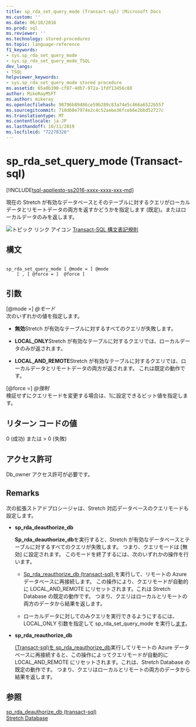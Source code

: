 ```yaml
---
title: sp_rda_set_query_mode (Transact-sql) |Microsoft Docs
ms.custom: ''
ms.date: 06/10/2016
ms.prod: sql
ms.reviewer: ''
ms.technology: stored-procedures
ms.topic: language-reference
f1_keywords:
- sys.sp_rda_set_query_mode
- sys.sp_rda_set_query_mode_TSQL
dev_langs:
- TSQL
helpviewer_keywords:
- sys.sp_rda_set_query_mode stored procedure
ms.assetid: 65a0b390-cf87-4db7-972a-1fdf13456c88
author: MikeRayMSFT
ms.author: mikeray
ms.openlocfilehash: 98796b89486ce59b289c83a74e5c466a6522b557
ms.sourcegitcommit: 710d60e7974e2c4c52aebe36fceb6e2bbd52727c
ms.translationtype: MT
ms.contentlocale: ja-JP
ms.lasthandoff: 10/11/2019
ms.locfileid: "72278326"
---
```

# <a name="syssp_rda_set_query_mode-transact-sql"></a>sp_rda_set_query_mode (Transact-sql)
[!INCLUDE[tsql-appliesto-ss2016-xxxx-xxxx-xxx-md](../../includes/tsql-appliesto-ss2016-xxxx-xxxx-xxx-md.md)]

  現在の Stretch が有効なデータベースとそのテーブルに対するクエリがローカルデータとリモートデータの両方を返すかどうかを指定します (既定)。またはローカルデータのみを返します。  
  
 ![トピック リンク アイコン](../../database-engine/configure-windows/media/topic-link.gif "トピック リンク アイコン") [Transact-SQL 構文表記規則](../../t-sql/language-elements/transact-sql-syntax-conventions-transact-sql.md)  
  
## <a name="syntax"></a>構文  
  
```  
  
sp_rda_set_query_mode [ @mode = ] @mode   
    [ , [ @force = ]  @force ]  
```  
  
## <a name="arguments"></a>引数  
 [@mode =] *\@モード*  
 次のいずれかの値を指定します。  
  
-   **無効**Stretch が有効なテーブルに対するすべてのクエリが失敗します。  
  
-   **LOCAL_ONLY**Stretch が有効なテーブルに対するクエリでは、ローカルデータのみが返されます。  
  
-   **LOCAL_AND_REMOTE**Stretch が有効なテーブルに対するクエリでは、ローカルデータとリモートデータの両方が返されます。 これは既定の動作です。  
  
 [@force =] *\@強制*  
 検証せずにクエリモードを変更する場合は、1に設定できるビット値を指定します。  
  
## <a name="return-code-values"></a>リターン コードの値  
 0 (成功) または > 0 (失敗)  
  
## <a name="permissions"></a>アクセス許可  
 Db_owner アクセス許可が必要です。  
  
## <a name="remarks"></a>Remarks  
 次の拡張ストアドプロシージャは、Stretch 対応データベースのクエリモードも設定します。  
  
-   **sp_rda_deauthorize_db**  
  
     **Sp_rda_deauthorize_db**を実行すると、Stretch が有効なデータベースとテーブルに対するすべてのクエリが失敗します。 つまり、クエリモードは [無効] に設定されます。 このモードを終了するには、次のいずれかの操作を行います。  
  
    -   [Sp_rda_reauthorize_db &#40;transact-sql&#41; ](../../relational-databases/system-stored-procedures/sys-sp-rda-reauthorize-db-transact-sql.md)を実行して、リモートの Azure データベースに再接続します。 この操作により、クエリモードが自動的に LOCAL_AND_REMOTE にリセットされます。これは Stretch Database の既定の動作です。 つまり、クエリはローカルとリモートの両方のデータから結果を返します。  
  
    -   ローカルデータに対してのみクエリを実行できるようにするには、LOCAL_ONLY 引数を指定して sp_rda_set_query_mode を実行し[ます](../../relational-databases/system-stored-procedures/sys-sp-rda-set-query-mode-transact-sql.md)。  
  
-   **sp_rda_reauthorize_db**  
  
     [ &#40;Transact-sql&#41;を sp_rda_reauthorize_db](../../relational-databases/system-stored-procedures/sys-sp-rda-reauthorize-db-transact-sql.md)実行してリモートの Azure データベースに再接続すると、この操作によってクエリモードが自動的に LOCAL_AND_REMOTE にリセットされます。これは、Stretch Database の既定の動作です。 つまり、クエリはローカルとリモートの両方のデータから結果を返します。  
  
## <a name="see-also"></a>参照  
 [sp_rda_deauthorize_db &#40;transact-sql&#41; ](../../relational-databases/system-stored-procedures/sys-sp-rda-deauthorize-db-transact-sql.md)   
 [Stretch Database](../../sql-server/stretch-database/stretch-database.md)  
  
  
